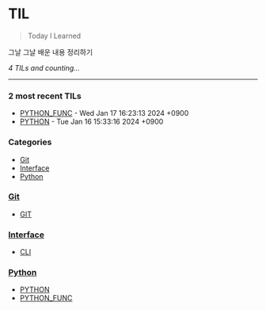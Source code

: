 # TIL
> Today I Learned

그날 그날 배운 내용 정리하기


_4 TILs and counting..._

---

### 2 most recent TILs

- [PYTHON_FUNC](Python/PYTHON_FUNC.md) - Wed Jan 17 16:23:13 2024 +0900
- [PYTHON](Python/PYTHON.md) - Tue Jan 16 15:33:16 2024 +0900

### Categories

- [Git](#Git)
- [Interface](#Interface)
- [Python](#Python)

### [Git](#Git)
- [GIT](Git/GIT.md)

### [Interface](#Interface)
- [CLI](Interface/CLI.md)

### [Python](#Python)
- [PYTHON](Python/PYTHON.md)
- [PYTHON_FUNC](Python/PYTHON_FUNC.md)

[1]: https://simonwillison.net/2020/Apr/20/self-rewriting-readme/
[2]: https://github.com/jbranchaud/til


